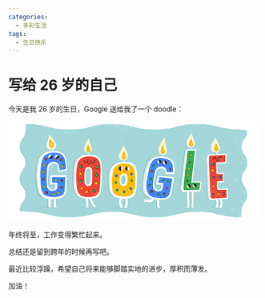 ```yaml
---
categories:
  - 多彩生活
tags:
  - 生日快乐
---
```


# 写给 26 岁的自己

今天是我 26 岁的生日，Google 送给我了一个 doodle：

![google-user-birthday](../assets/happy-birthday-26/google-user-birthday.gif)

年终将至，工作变得繁忙起来。

总结还是留到跨年的时候再写吧。

最近比较浮躁，希望自己将来能够脚踏实地的进步，厚积而薄发。

加油！